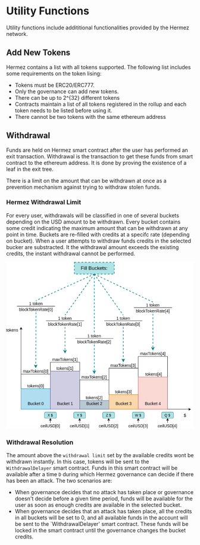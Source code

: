 # Utility Functions
Utility functions include addititional functionalities provided by the Hermez network.

## Add New Tokens
Hermez contains a list with all tokens supported. The following list includes some requirements on the token lising:
- Tokens must be ERC20/ERC777.
- Only the governance can add new tokens.
- There can be up to 2^{32} different tokens
- Contracts maintain a list of all tokens registered in the rollup and each token needs to be listed before using it.
- There cannot be two tokens with the same ethereum address

## Withdrawal
Funds are held on Hermez smart contract after the user has performed an exit transaction. Withdrawal is the transaction to get these funds from smart contract to the ethereum address. It is done by proving the existence of a leaf in the exit tree. 

There is a limit on the amount that can be withdrawn at once as a prevention mechanism against trying to withdraw stolen funds. 

### Hermez Withdrawal Limit
For every user, withdrawals will be classified in one of several buckets depending on the USD amount to be withdrawn. Every bucket contains some credit indicating the maximum amount that can be withdrawn at any point in time. Buckets are re-filled with credits at a specifc rate (depending on bucket). When a user attempts to withdraw funds credits in the selected bucker are substracted. It the withdrawal amount exceeds the existing credits, the instant withdrawal cannot be performed.

![](buckets.png)

### Withdrawal Resolution
The amount above the `withdrawal limit` set by the available credits wont be withdrawn instantly. In this case, tokens will be sent to the `WithdrawalDelayer` smart contract. Funds in this smart contract will be available after a time `D` during which Hermez governance can decide if there has been an attack. The two scenarios are:

- When governance decides that no attack has taken place or governance doesn't decide before a given time period, funds will be available for the user as soon as enough credits are available in the selected bucket.
- When governance decides that an attack has taken place, all the credits in all buckets will be set to 0, and all available funds in the account will be sent to the `WithdrawalDelayer' smart contract. These funds will be locked in the smart contract until the governance changes the bucket credits.


